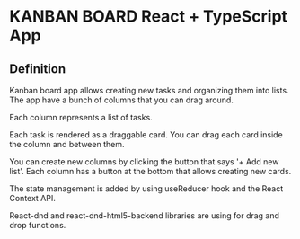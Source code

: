 # KANBAN BOARD React + TypeScript App

## Definition

Kanban board app allows creating new tasks and organizing them into lists. The app have a bunch of columns that you can drag around. 

Each column represents a list of tasks. 

Each task is rendered as a draggable card. You can drag each card inside the column and between them.

You can create new columns by clicking the button that says '+ Add new list'. Each column has a button at the bottom that allows creating new cards.



The state management is added by using useReducer hook and the React Context API.

React-dnd and react-dnd-html5-backend libraries are using for drag and drop functions.
 
